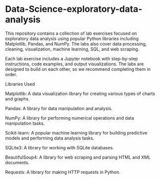 # Data-Science-exploratory-data-analysis
This repository contains a collection of lab exercises focused on exploratory data analysis using popular Python libraries including Matplotlib, Pandas, and NumPy. The labs also cover data processing, cleaning, visualization, machine learning, SQL, and web scraping.

Each lab exercise includes a Jupyter notebook with step-by-step instructions, code examples, and output visualizations. The labs are designed to build on each other, so we recommend completing them in order.

Libraries Used

Matplotlib: A data visualization library for creating various types of charts and graphs.

Pandas: A library for data manipulation and analysis.

NumPy: A library for performing numerical operations and data manipulation tasks.

Scikit-learn: A popular machine learning library for building predictive models and performing data analysis tasks.

SQLite3: A library for working with SQLite databases.

BeautifulSoup4: A library for web scraping and parsing HTML and XML documents.

Requests: A library for making HTTP requests in Python.
